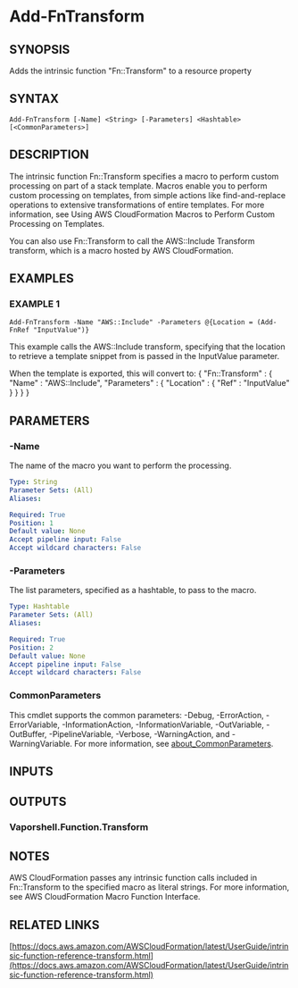 # Add-FnTransform

## SYNOPSIS
Adds the intrinsic function "Fn::Transform" to a resource property

## SYNTAX

```
Add-FnTransform [-Name] <String> [-Parameters] <Hashtable> [<CommonParameters>]
```

## DESCRIPTION
The intrinsic function Fn::Transform specifies a macro to perform custom processing on part of a stack template.
Macros enable you to perform custom processing on templates, from simple actions like find-and-replace operations to extensive transformations of entire templates.
For more information, see Using AWS CloudFormation Macros to Perform Custom Processing on Templates.

You can also use Fn::Transform to call the AWS::Include Transform transform, which is a macro hosted by AWS CloudFormation.

## EXAMPLES

### EXAMPLE 1
```
Add-FnTransform -Name "AWS::Include" -Parameters @{Location = (Add-FnRef "InputValue")}
```

This example calls the AWS::Include transform, specifying that the location to retrieve a template snippet from is passed in the InputValue parameter.

When the template is exported, this will convert to:
    {
        "Fn::Transform" : {
            "Name" : "AWS::Include",
            "Parameters" : {
                "Location" : { "Ref" : "InputValue" }
            }
        }
    }

## PARAMETERS

### -Name
The name of the macro you want to perform the processing.

```yaml
Type: String
Parameter Sets: (All)
Aliases:

Required: True
Position: 1
Default value: None
Accept pipeline input: False
Accept wildcard characters: False
```

### -Parameters
The list parameters, specified as a hashtable, to pass to the macro.

```yaml
Type: Hashtable
Parameter Sets: (All)
Aliases:

Required: True
Position: 2
Default value: None
Accept pipeline input: False
Accept wildcard characters: False
```

### CommonParameters
This cmdlet supports the common parameters: -Debug, -ErrorAction, -ErrorVariable, -InformationAction, -InformationVariable, -OutVariable, -OutBuffer, -PipelineVariable, -Verbose, -WarningAction, and -WarningVariable. For more information, see [about_CommonParameters](http://go.microsoft.com/fwlink/?LinkID=113216).

## INPUTS

## OUTPUTS

### Vaporshell.Function.Transform
## NOTES
AWS CloudFormation passes any intrinsic function calls included in Fn::Transform to the specified macro as literal strings.
For more information, see AWS CloudFormation Macro Function Interface.

## RELATED LINKS

[https://docs.aws.amazon.com/AWSCloudFormation/latest/UserGuide/intrinsic-function-reference-transform.html](https://docs.aws.amazon.com/AWSCloudFormation/latest/UserGuide/intrinsic-function-reference-transform.html)

